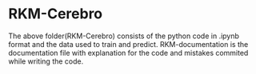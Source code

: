 # RKM-Cerebro

The above folder(RKM-Cerebro) consists of the python code in .ipynb format and the data used to train and predict.
RKM-documentation is the documentation file with explanation for the code and mistakes commited while writing the code.
